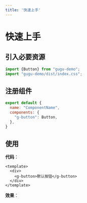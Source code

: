 ```yaml
---
title: '快速上手'
---
```

# 快速上手

## 引入必要资源
```javascript
import {Button} from "gugu-demo";
import "gugu-demo/dist/index.css";
```

## 注册组件
```javascript
export default {
  name: "ComponentName",
  components: {
    "g-button": Button,
  },
}
```

## 使用
**代码**：
```vue
<template>
  <div>
    <g-button>默认按钮</g-button>
  </div>
</template>
```

**效果**：
<ClientOnly>
<get-started-button-demo></get-started-button-demo>
</ClientOnly>

